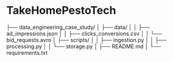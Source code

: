 # TakeHomePestoTech

├── data_engineering_case_study/
│   ├── data/
│   │   ├── ad_impressions.json
│   │   ├── clicks_conversions.csv
│   │   └── bid_requests.avro
│   ├── scripts/
│   │   ├── ingestion.py
│   │   ├── processing.py
│   │   └── storage.py
│   ├── README.md
│   └── requirements.txt
